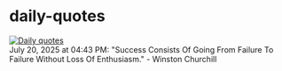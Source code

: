 # daily-quotes
[![Daily quotes](https://github.com/ceepu8/daily-quotes/actions/workflows/daily-quote.yml/badge.svg)](https://github.com/ceepu8/daily-quotes/actions/workflows/daily-quote.yml)<br/>
July 20, 2025 at 04:43 PM: "Success Consists Of Going From Failure To Failure Without Loss Of Enthusiasm." - Winston Churchill
